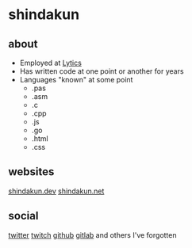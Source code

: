 # shindakun

## about

- Employed at [Lytics](https://lytics.com)
- Has written code at one point or another for years
- Languages "known" at some point
  - .pas
  - .asm
  - .c
  - .cpp
  - .js
  - .go
  - .html
  - .css

## websites

[shindakun.dev](https://shindakun.dev)
[shindakun.net](https://shindakun.net)

## social

[twitter](https://twitter.com/shindakun)
[twitch](https://twitch.tv.shindakun)
[github](https://github.com/shindakun)
[gitlab](https://gitlab.com/shindakun)
and others I've forgotten

